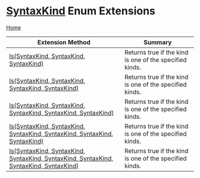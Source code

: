 # [SyntaxKind](https://docs.microsoft.com/en-us/dotnet/api/microsoft.codeanalysis.csharp.syntaxkind) Enum Extensions <a name="_Top"></a>

[Home](../../../../README.md)

| Extension Method | Summary |
| ---------------- | ------- |
| [Is(SyntaxKind, SyntaxKind, SyntaxKind)](../../../../Roslynator/CSharp/EnumExtensions/Is/README.md#Roslynator_CSharp_EnumExtensions_Is_Microsoft_CodeAnalysis_CSharp_SyntaxKind_Microsoft_CodeAnalysis_CSharp_SyntaxKind_Microsoft_CodeAnalysis_CSharp_SyntaxKind_) | Returns true if the kind is one of the specified kinds\. |
| [Is(SyntaxKind, SyntaxKind, SyntaxKind, SyntaxKind)](../../../../Roslynator/CSharp/EnumExtensions/Is/README.md#Roslynator_CSharp_EnumExtensions_Is_Microsoft_CodeAnalysis_CSharp_SyntaxKind_Microsoft_CodeAnalysis_CSharp_SyntaxKind_Microsoft_CodeAnalysis_CSharp_SyntaxKind_Microsoft_CodeAnalysis_CSharp_SyntaxKind_) | Returns true if the kind is one of the specified kinds\. |
| [Is(SyntaxKind, SyntaxKind, SyntaxKind, SyntaxKind, SyntaxKind)](../../../../Roslynator/CSharp/EnumExtensions/Is/README.md#Roslynator_CSharp_EnumExtensions_Is_Microsoft_CodeAnalysis_CSharp_SyntaxKind_Microsoft_CodeAnalysis_CSharp_SyntaxKind_Microsoft_CodeAnalysis_CSharp_SyntaxKind_Microsoft_CodeAnalysis_CSharp_SyntaxKind_Microsoft_CodeAnalysis_CSharp_SyntaxKind_) | Returns true if the kind is one of the specified kinds\. |
| [Is(SyntaxKind, SyntaxKind, SyntaxKind, SyntaxKind, SyntaxKind, SyntaxKind)](../../../../Roslynator/CSharp/EnumExtensions/Is/README.md#Roslynator_CSharp_EnumExtensions_Is_Microsoft_CodeAnalysis_CSharp_SyntaxKind_Microsoft_CodeAnalysis_CSharp_SyntaxKind_Microsoft_CodeAnalysis_CSharp_SyntaxKind_Microsoft_CodeAnalysis_CSharp_SyntaxKind_Microsoft_CodeAnalysis_CSharp_SyntaxKind_Microsoft_CodeAnalysis_CSharp_SyntaxKind_) | Returns true if the kind is one of the specified kinds\. |
| [Is(SyntaxKind, SyntaxKind, SyntaxKind, SyntaxKind, SyntaxKind, SyntaxKind, SyntaxKind)](../../../../Roslynator/CSharp/EnumExtensions/Is/README.md#Roslynator_CSharp_EnumExtensions_Is_Microsoft_CodeAnalysis_CSharp_SyntaxKind_Microsoft_CodeAnalysis_CSharp_SyntaxKind_Microsoft_CodeAnalysis_CSharp_SyntaxKind_Microsoft_CodeAnalysis_CSharp_SyntaxKind_Microsoft_CodeAnalysis_CSharp_SyntaxKind_Microsoft_CodeAnalysis_CSharp_SyntaxKind_Microsoft_CodeAnalysis_CSharp_SyntaxKind_) | Returns true if the kind is one of the specified kinds\. |

